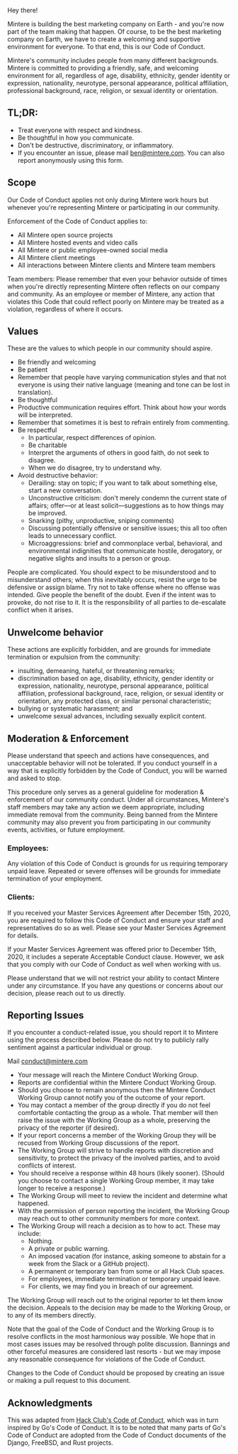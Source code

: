 Hey there!

Mintere is building the best marketing company on Earth - and you're now part of the team making that happen. Of course, to be the best marketing company on Earth, we have to create a welcoming and supportive environment for everyone. To that end, this is our Code of Conduct.

Mintere's community includes people from many different backgrounds. Mintere is committed to providing a friendly, safe, and welcoming environment for all, regardless of age, disability, ethnicity, gender identity or expression, nationality, neurotype, personal appearance, political affiliation, professional background, race, religion, or sexual identity or orientation.

## TL;DR:

- Treat everyone with respect and kindness.
- Be thoughtful in how you communicate.
- Don't be destructive, discriminatory, or inflammatory.
- If you encounter an issue, please mail ben@mintere.com. You can also report anonymously using this form.

## Scope
Our Code of Conduct applies not only during Mintere work hours but whenever you're representing Mintere or participating in our community.

Enforcement of the Code of Conduct applies to:
- All Mintere open source projects
- All Mintere hosted events and video calls
- All Mintere or public employee-owned social media
- All Mintere client meetings
- All interactions between Mintere clients and Mintere team members

Team members: Please remember that even your behavior outside of times when you're directly representing Mintere often reflects on our company and community. As an employee or member of Mintere, any action that violates this Code that could reflect poorly on Mintere may be treated as a violation, regardless of where it occurs.

## Values
These are the values to which people in our community should aspire.

- Be friendly and welcoming
- Be patient
- Remember that people have varying communication styles and that not everyone is using their native language (meaning and tone can be lost in translation).
- Be thoughtful
- Productive communication requires effort. Think about how your words will be interpreted.
- Remember that sometimes it is best to refrain entirely from commenting.
- Be respectful
  - In particular, respect differences of opinion.
  - Be charitable
  - Interpret the arguments of others in good faith, do not seek to disagree.
  - When we do disagree, try to understand why.
- Avoid destructive behavior:
  - Derailing: stay on topic; if you want to talk about something else, start a new conversation.
  - Unconstructive criticism: don't merely condemn the current state of affairs; offer—or at least solicit—suggestions as to how things may be improved.
  - Snarking (pithy, unproductive, sniping comments)
  - Discussing potentially offensive or sensitive issues; this all too often leads to unnecessary conflict.
  - Microaggressions: brief and commonplace verbal, behavioral, and environmental indignities that communicate hostile, derogatory, or negative slights and insults to a person or group.

People are complicated. You should expect to be misunderstood and to misunderstand others; when this inevitably occurs, resist the urge to be defensive or assign blame. Try not to take offense where no offense was intended. Give people the benefit of the doubt. Even if the intent was to provoke, do not rise to it. It is the responsibility of all parties to de-escalate conflict when it arises.

## Unwelcome behavior

These actions are explicitly forbidden, and are grounds for immediate termination or expulsion from the community:

- insulting, demeaning, hateful, or threatening remarks;
- discrimination based on age, disability, ethnicity, gender identity or expression,
  nationality, neurotype, personal appearance, political affiliation, professional background,
  race, religion, or sexual identity or orientation, any protected class, or similar personal characteristic;
- bullying or systematic harassment; and
- unwelcome sexual advances, including sexually explicit content.

## Moderation & Enforcement

Please understand that speech and actions have consequences, and unacceptable behavior will not be tolerated.
If you conduct yourself in a way that is explicitly forbidden by the Code of Conduct, you will be warned and asked to stop.

This procedure only serves as a general guideline for moderation & enforcement of our community conduct.
Under all circumstances, Mintere's staff members may take any action we deem appropriate, including immediate removal from the community. Being banned from the Mintere community may also prevent you from participating in our community events, activities, or future employment.

### Employees:

Any violation of this Code of Conduct is grounds for us requiring temporary unpaid leave.
Repeated or severe offenses will be grounds for immediate termination of your employment.

### Clients: 

If you received your Master Services Agreement after December 15th, 2020, you are required to
follow this Code of Conduct and ensure your staff and representatives do so as well.
Please see your Master Services Agreement for details.

If your Master Services Agreement was offered prior to December 15th, 2020, it includes a
seperate Acceptable Conduct clause. However, we ask that you comply with our Code of Conduct as well when working with us.

Please understand that we will not restrict your ability to contact Mintere under any circumstance.
If you have any questions or concerns about our decision, please reach out to us directly.

## Reporting Issues

If you encounter a conduct-related issue, you should report it to Mintere using the process described below.
Please do not try to publicly rally sentiment against a particular individual or group.

Mail conduct@mintere.com

- Your message will reach the Mintere Conduct Working Group.
- Reports are confidential within the Mintere Conduct Working Group.
- Should you choose to remain anonymous then the Mintere Conduct Working Group cannot notify you of the outcome of your report.
- You may contact a member of the group directly if you do not feel comfortable contacting the group as a whole. That member will then raise the issue with the Working Group as a whole, preserving the privacy of the reporter (if desired).
- If your report concerns a member of the Working Group they will be recused from Working Group discussions of the report.
- The Working Group will strive to handle reports with discretion and sensitivity, to protect the privacy of the involved parties, and to avoid conflicts of interest.
- You should receive a response within 48 hours (likely sooner). (Should you choose to contact a single Working Group member, it may take longer to receive a response.)
- The Working Group will meet to review the incident and determine what happened.
- With the permission of person reporting the incident, the Working Group may reach out to other community members for more context.
- The Working Group will reach a decision as to how to act. These may include:
  - Nothing.
  - A private or public warning.
  - An imposed vacation (for instance, asking someone to abstain for a week from the Slack or a GitHub project).
  - A permanent or temporary ban from some or all Hack Club spaces.
  - For employees, immediate termination or temporary unpaid leave.
  - For clients, we may find you in breach of our agreement.

The Working Group will reach out to the original reporter to let them know the decision.
Appeals to the decision may be made to the Working Group, or to any of its members directly.

Note that the goal of the Code of Conduct and the Working Group is to resolve conflicts in the most harmonious way possible.
We hope that in most cases issues may be resolved through polite discussion. Bannings and other forceful measures are considered
last resorts - but we may impose any reasonable consequence for violations of the Code of Conduct.

Changes to the Code of Conduct should be proposed by creating an issue or making a pull request to this document.

## Acknowledgments

This was adapted from [Hack Club's Code of Conduct][hc], which was in turn inspired by Go's Code of Conduct. It is to be noted that many parts of Go's Code of Conduct are adopted from the Code of Conduct documents of the Django, FreeBSD, and Rust projects.

[hc]: https://hackclub.com/conduct/
